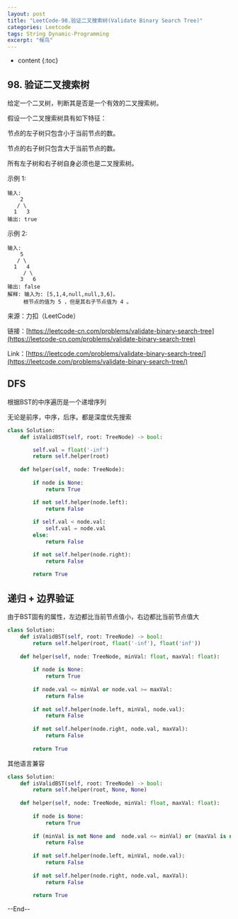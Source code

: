 ```yaml
---
layout: post
title: "LeetCode-98.验证二叉搜索树(Validate Binary Search Tree)"
categories: Leetcode
tags: String Dynamic-Programming
excerpt: "候鸟"
---
```


* content
{:toc}

## 98. 验证二叉搜索树

给定一个二叉树，判断其是否是一个有效的二叉搜索树。

假设一个二叉搜索树具有如下特征：

节点的左子树只包含小于当前节点的数。

节点的右子树只包含大于当前节点的数。

所有左子树和右子树自身必须也是二叉搜索树。

示例 1:

```
输入:
    2
   / \
  1   3
输出: true
```

示例 2:

```
输入:
    5
   / \
  1   4
     / \
    3   6
输出: false
解释: 输入为: [5,1,4,null,null,3,6]。
     根节点的值为 5 ，但是其右子节点值为 4 。
```

来源：力扣（LeetCode）

链接：[https://leetcode-cn.com/problems/validate-binary-search-tree](https://leetcode-cn.com/problems/validate-binary-search-tree)

Link：[https://leetcode.com/problems/validate-binary-search-tree/](https://leetcode.com/problems/validate-binary-search-tree/)


## DFS

根据BST的中序遍历是一个递增序列

无论是前序，中序，后序。都是深度优先搜索

```python
class Solution:
    def isValidBST(self, root: TreeNode) -> bool:

        self.val = float('-inf')
        return self.helper(root)
        
    def helper(self, node: TreeNode):
        
        if node is None:
            return True

        if not self.helper(node.left):
            return False
         
        if self.val < node.val:
            self.val = node.val
        else:
            return False

        if not self.helper(node.right):
            return False
        
        return True
```


## 递归 + 边界验证

由于BST固有的属性，左边都比当前节点值小，右边都比当前节点值大

```python
class Solution:
    def isValidBST(self, root: TreeNode) -> bool:
        return self.helper(root, float('-inf'), float('inf'))
        
    def helper(self, node: TreeNode, minVal: float, maxVal: float):
        
        if node is None:
            return True
        
        if node.val <= minVal or node.val >= maxVal:
            return False
        
        if not self.helper(node.left, minVal, node.val):
            return False
        
        if not self.helper(node.right, node.val, maxVal):
            return False
        
        return True
```

其他语言兼容

```python
class Solution:
    def isValidBST(self, root: TreeNode) -> bool:
        return self.helper(root, None, None)
        
    def helper(self, node: TreeNode, minVal: float, maxVal: float):
        
        if node is None:
            return True
        
        if (minVal is not None and  node.val <= minVal) or (maxVal is not None and node.val >= maxVal):
            return False
        
        if not self.helper(node.left, minVal, node.val):
            return False
        
        if not self.helper(node.right, node.val, maxVal):
            return False
        
        return True
```

--End--
